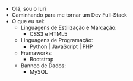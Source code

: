 - Olá, sou o Iuri
- Caminhando para me tornar um Dev Full-Stack
- O que eu sei: 
  - Linguagens de Estilização e Marcação: 
    - CSS3 e HTML5
  - Linguagens de Programação:
    - Python | JavaScript | PHP
  - Framaworks:
    - Bootstrap
  - Bannco de Dados:
    - MySQL  
<!---
yIuriy/yIuriy is a ✨ special ✨ repository because its `README.md` (this file) appears on your GitHub profile.
You can click the Preview link to take a look at your changes.
--->
